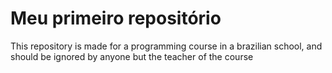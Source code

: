 <h1> Meu primeiro repositório </h1>

This repository is made for a programming course in a brazilian school, and should be ignored by anyone but the teacher of the course
